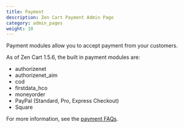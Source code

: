 ```yaml
---
title: Payment
description: Zen Cart Payment Admin Page 
category: admin_pages
weight: 10
---
```


Payment modules allow you to accept payment from your customers. 

As of Zen Cart 1.5.6, the built in payment modules are: 

- authorizenet
- authorizenet_aim
- cod
- firstdata_hco
- moneyorder
- PayPal (Standard, Pro, Express Checkout)
- Square 

For more information, see the [payment FAQs](/user/payment/). 
